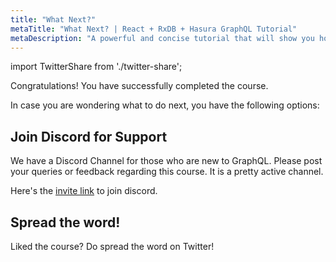 ```yaml
---
title: "What Next?"
metaTitle: "What Next? | React + RxDB + Hasura GraphQL Tutorial"
metaDescription: "A powerful and concise tutorial that will show you how to build an offline first app with RxDB and Hasura."
---
```


import TwitterShare from './twitter-share';

Congratulations! You have successfully completed the course.

In case you are wondering what to do next, you have the following options:

## Join Discord for Support
We have a Discord Channel for those who are new to GraphQL. Please post your queries or feedback regarding this course. It is a pretty active channel.

Here's the [invite link](https://hasura.io/discord) to join discord.

## Spread the word!
Liked the course? 
Do spread the word on Twitter! <TwitterShare />
